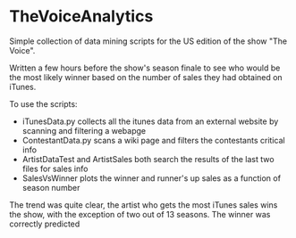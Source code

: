 # TheVoiceAnalytics

Simple collection of data mining scripts for the US edition of the show "The Voice". 

Written a few hours before the show's season finale to see who would be the most likely winner based on the number of sales they had obtained on iTunes. 

To use the scripts: 

- iTunesData.py collects all the itunes data from an external website by scanning and filtering a webapge 
- ContestantData.py scans a wiki page and filters the contestants critical info 
- ArtistDataTest and ArtistSales both search the results of the last two files for sales info 
- SalesVsWinner plots the winner and runner's up sales as a function of season number

The trend was quite clear, the artist who gets the most iTunes sales wins the show, with the exception of two out of 13 seasons. The winner 
was correctly predicted
